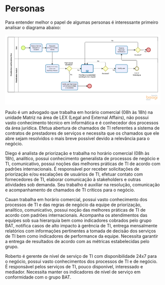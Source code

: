 # Personas

Para entender melhor o papel de algumas personas é interessante primeiro analisar o diagrama abaixo:

![diagrama](/mdasset/bpmn.png)

Paulo é um advogado que trabalha em horário comercial (08h às 18h) na unidade Matriz na área de LEX (Legal and External Affairs), não possui vasto conhecimento técnico em informática e é conhecedor dos processos da área jurídica.
Efetua abertura de chamados de TI referentes a sistema de contratos de prestadores de serviços e necessita que os chamados que ele abre sejam resolvidos o mais breve possível devido a relevância para o negócio.

Diego é analista de priorização e trabalha no horário comercial (08h às 18h), analítico, possui conhecimento generalista de processos de negócio e TI, comunicativo, possui noções das melhores práticas de TI de acordo com padrões internacionais.
É responsável por receber solicitações de priorização e/ou escalações de usuários de TI, efetuar contato com fornecedores de TI, elaborar comunicação à stakeholders e outras atividades sob demanda.
Seu trabalho é auxiliar na resolução, comunicação e acompanhamento de chamados de TI críticos para o negócio.

Cauan trabalha em horário comercial, possui vasto conhecimento dos processos de TI e das regras de negócio da equipe de priorização, analítico, comunicativo, possui noção das melhores práticas de TI de acordo com padrões internacionais.
Acompanha os atendimentos das equipes sob sua hierarquia bem como indicadores cobrados pelo grupo BAT, notifica casos de alto impacto à gerência de TI, entrega mensalmente relatórios com informações pertinentes a tomada de decisão dos serviços de TI bem como indicadores de performance da equipe.
Necessita garantir a entrega de resultados de acordo com as métricas estabelecidas pelo grupo.

Roberto é gerente de nível de serviço de TI com disponibilidade 24x7 para o negócio, possui vasto conhecimentos dos processos de TI e de negócio.
É responsável pelos serviços de TI, pouco disponível, interessado e mediador. Necessita manter os indicadores de nível de serviço em conformidade com o grupo BAT.